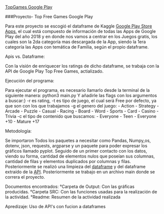[TopGames Google Play](output/pgcover.png)

###Proyecto- Top Free Games Google Play

Para este proyecto se escogió el dataframe de Kaggle [Google Play Store Apps](https://www.kaggle.com/lava18/google-play-store-apps/notebooks), el cual está compuesto de información de todas las Apps de Google Play del año 2018 y en donde nos vamos a centrar en los Juegos gratis, los cuales son la 2da categoría mas descargada de la App, siendo la 1era categoría las Apps con temática de Familia, según el propio dataframe.

Apis vs. Dataframe:

Con la visión de enriquecer los ratings de dicho dataframe, se trabaja con la API de Google Play Top Free Games, actializado.


Ejecución del programa:

Para ejecutar el programa, es necesario llamarlo desde la terminal de la siguiente manera: python3 main.py Y añadirle las flags con los argumentos a buscar:}
-r es rating,
-t es tipo de juego, el cual será Free por defecto, ya que son con los que trabajamos
-g el genero del juego:
    - Action
    - Strategy
    - Arcade
    - Puzzle
    - Casual
    - Racing
    - Board
    - Word
    - Sports
    - Card
    - Casino
    - Trivia
-c el tipo de contenido  que buscamos:
    - Everyone
    - Teen
    - Everyone +10
    - Mature +17 


Metodología:

Se importaron Todos los paquetes a necesitar como Pandas, Numpy,os, dotenv, json, requests, argparse y un paquete para poder expresar los gráficos llamado pyplot. Seguido de un primer contacto con los datos, viendo su forma, cantidad de elementos nulos que poseían sus columnas, cantidad de filas y elementos duplicados por columnas y filas. Posteriormente se realizó una limpieza del [dataframe](output/limpiezadf.py) y del dataframe extraído de la [API](output/limpiezaApi.py). Posteriormente se trabajo en un archivo main donde se correra el proyecto.



Documentos encontrados:
°Carpeta de Output: Con las gráficas producidas.
°Carpeta SRC: Con las funciones usadas para la realización de la actividad.
°Readme: Resumen de la actividad realizada

Apredizaje: Uso de API's con fucion a dataframes
